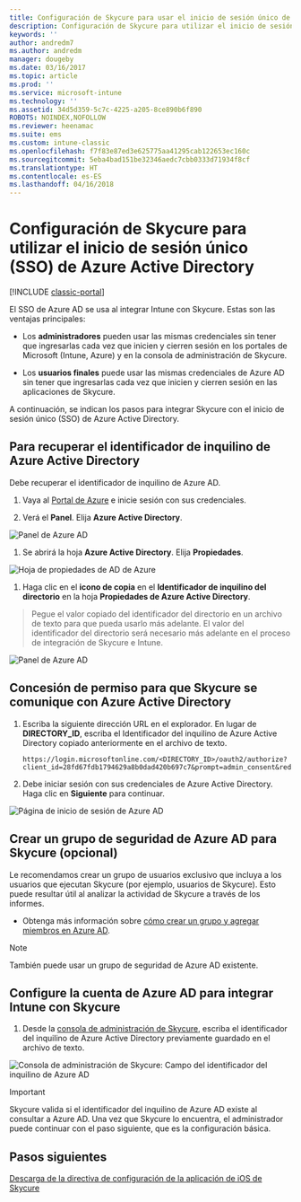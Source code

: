 ```yaml
---
title: Configuración de Skycure para usar el inicio de sesión único de Azure Active Directory
description: Configuración de Skycure para utilizar el inicio de sesión único (SSO) de Azure Active Directory
keywords: ''
author: andredm7
ms.author: andredm
manager: dougeby
ms.date: 03/16/2017
ms.topic: article
ms.prod: ''
ms.service: microsoft-intune
ms.technology: ''
ms.assetid: 34d5d359-5c7c-4225-a205-8ce890b6f890
ROBOTS: NOINDEX,NOFOLLOW
ms.reviewer: heenamac
ms.suite: ems
ms.custom: intune-classic
ms.openlocfilehash: f7f83e87ed3e625775aa41295cab122653ec160c
ms.sourcegitcommit: 5eba4bad151be32346aedc7cbb0333d71934f8cf
ms.translationtype: HT
ms.contentlocale: es-ES
ms.lasthandoff: 04/16/2018
---
```

# <a name="configure-skycure-to-use-azure-active-directory-single-sign-on-sso"></a>Configuración de Skycure para utilizar el inicio de sesión único (SSO) de Azure Active Directory

[!INCLUDE [classic-portal](../includes/classic-portal.md)]

El SSO de Azure AD se usa al integrar Intune con Skycure. Estas son las ventajas principales:

-   Los **administradores** pueden usar las mismas credenciales sin tener que ingresarlas cada vez que inicien y cierren sesión en los portales de Microsoft (Intune, Azure) y en la consola de administración de Skycure.

-   Los **usuarios finales** puede usar las mismas credenciales de Azure AD sin tener que ingresarlas cada vez que inicien y cierren sesión en las aplicaciones de Skycure.

A continuación, se indican los pasos para integrar Skycure con el inicio de sesión único (SSO) de Azure Active Directory.

## <a name="to-retrieve-the-azure-active-directory-tenant-id"></a>Para recuperar el identificador de inquilino de Azure Active Directory

Debe recuperar el identificador de inquilino de Azure AD.

1.  Vaya al [Portal de Azure](https://portal.azure.com/) e inicie sesión con sus credenciales.

2.  Verá el **Panel**. Elija **Azure Active Directory**.

![Panel de Azure AD](../media/mtp/skycure-sso-1.png)

1.  Se abrirá la hoja **Azure Active Directory**. Elija **Propiedades**.

![Hoja de propiedades de AD de Azure](../media/mtp/skycure-sso-2.png)

1.  Haga clic en el **icono de copia** en el **Identificador de inquilino del directorio** en la hoja **Propiedades de Azure Active Directory**.

> Pegue el valor copiado del identificador del directorio en un archivo de texto para que pueda usarlo más adelante. El valor del identificador del directorio será necesario más adelante en el proceso de integración de Skycure e Intune.

![Panel de Azure AD](../media/mtp/skycure-sso-3.png)

## <a name="allow-skycure-to-communicate-with-azure-active-directory"></a>Concesión de permiso para que Skycure se comunique con Azure Active Directory

1.  Escriba la siguiente dirección URL en el explorador. En lugar de **DIRECTORY_ID**, escriba el Identificador del inquilino de Azure Active Directory copiado anteriormente en el archivo de texto.

        https://login.microsoftonline.com/<DIRECTORY_ID>/oauth2/authorize?client_id=28fd67fdb1794629a8b0dad420b697c7&prompt=admin_consent&redirect_uri=https%3A%2F%2Fmc.skycure.com%2Fapi%2Fexternal%2Fmdm%2Faad_app_consent%2Fmanagement_callback&response_type=code

2.  Debe iniciar sesión con sus credenciales de Azure Active Directory. Haga clic en **Siguiente** para continuar.

![Página de inicio de sesión de Azure AD](../media/mtp/skycure-sso-4.png)

## <a name="create-an-azure-ad-security-group-for-skycure-optional"></a>Crear un grupo de seguridad de Azure AD para Skycure (opcional)

Le recomendamos crear un grupo de usuarios exclusivo que incluya a los usuarios que ejecutan Skycure (por ejemplo, usuarios de Skycure). Esto puede resultar útil al analizar la actividad de Skycure a través de los informes.

-   Obtenga más información sobre [cómo crear un grupo y agregar miembros en Azure AD](https://docs.microsoft.com/azure/active-directory/active-directory-groups-create-azure-portal).

> [!NOTE] 
> También puede usar un grupo de seguridad de Azure AD existente.

## <a name="configure-the-azure-ad-account-to-integrate-intune-with-skycure"></a>Configure la cuenta de Azure AD para integrar Intune con Skycure

1.  Desde la [consola de administración de Skycure](https://aad.skycure.com/), escriba el identificador del inquilino de Azure Active Directory previamente guardado en el archivo de texto.

![Consola de administración de Skycure: Campo del identificador del inquilino de Azure AD](../media/mtp/skycure-sso-5.png)

> [!IMPORTANT] 
> Skycure valida si el identificador del inquilino de Azure AD existe al consultar a Azure AD. Una vez que Skycure lo encuentra, el administrador puede continuar con el paso siguiente, que es la configuración básica.

## <a name="next-steps"></a>Pasos siguientes

[Descarga de la directiva de configuración de la aplicación de iOS de Skycure](/intune-classic/deploy-use/download-skycure-ios-app-configuration-policy)
